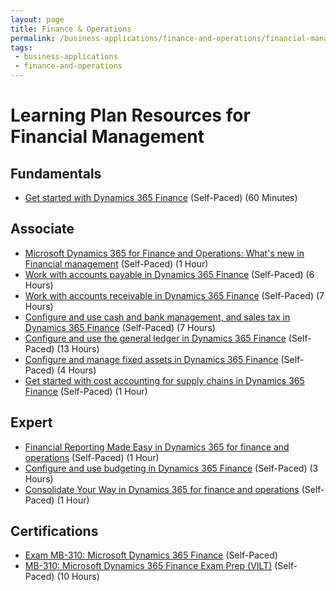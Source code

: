 ```yaml
---
layout: page
title: Finance & Operations
permalink: /business-applications/finance-and-operations/financial-management
tags:
 - business-applications
 - finance-and-operations
---
```


# Learning Plan Resources for Financial Management

## Fundamentals

* [Get started with Dynamics 365 Finance](https://docs.microsoft.com/en-us/learn/modules/get-started-financial-management-dyn365-finance/) (Self-Paced) (60 Minutes)

## Associate

* [Microsoft Dynamics 365 for Finance and Operations: What's new in Financial management](https://www.youtube.com/watch?v=Z8LeMTH3U7E) (Self-Paced) (1 Hour)
* [Work with accounts payable in Dynamics 365 Finance](https://docs.microsoft.com/en-us/learn/paths/work-accounts-payable-dyn365-finance/) (Self-Paced) (6 Hours)
* [Work with accounts receivable in Dynamics 365 Finance](https://docs.microsoft.com/en-us/learn/paths/work-accounts-receivable-dyn365-finance/) (Self-Paced) (7 Hours)
* [Configure and use cash and bank management, and sales tax in Dynamics 365 Finance](https://docs.microsoft.com/en-us/learn/paths/configure-use-cash-bank-management-tax-dyn365-finance/) (Self-Paced) (7 Hours)
* [Configure and use the general ledger in Dynamics 365 Finance](https://docs.microsoft.com/en-us/learn/paths/configure-use-general-ledger-dyn365-finance/) (Self-Paced) (13 Hours)
* [Configure and manage fixed assets in Dynamics 365 Finance](https://docs.microsoft.com/en-us/learn/paths/configure-manage-fixed-assets-dyn365-finance/) (Self-Paced) (4 Hours)
* [Get started with cost accounting for supply chains in Dynamics 365 Finance](https://docs.microsoft.com/en-us/learn/paths/get-started-cost-accounting-supply-chains-dyn365-finance/) (Self-Paced) (1 Hour)

## Expert

* [Financial Reporting Made Easy in Dynamics 365 for finance and operations](https://www.youtube.com/watch?v=N-5kif6Q_CU) (Self-Paced) (1 Hour)
* [Configure and use budgeting in Dynamics 365 Finance](https://docs.microsoft.com/en-us/learn/paths/configure-use-budgeting-dyn365-finance/) (Self-Paced) (3 Hours)
* [Consolidate Your Way in Dynamics 365 for finance and operations](https://www.youtube.com/watch?v=eqU3CJR25PY) (Self-Paced) (1 Hour)

## Certifications

* [Exam MB-310: Microsoft Dynamics 365 Finance](https://docs.microsoft.com/en-us/learn/certifications/exams/mb-310?wt.mc_id=learningredirect_certs-web-wwl) (Self-Paced)
* [MB-310: Microsoft Dynamics 365 Finance Exam Prep (VILT)](https://partner.microsoft.com/en-us/training/assets/collection/mb-310-microsoft-dynamics-365-finance#/) (Self-Paced) (10 Hours)
